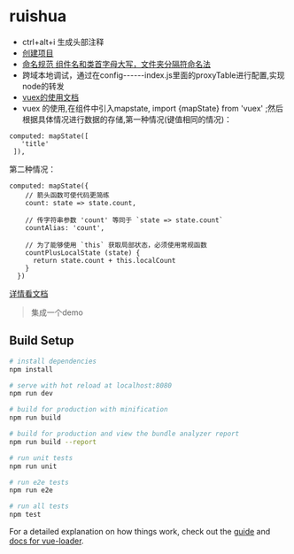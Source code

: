 <!--
 * @Author: your name
 * @Date: 2020-04-16 22:36:01
 * @LastEditTime: 2020-04-17 21:36:17
 * @LastEditors: Please set LastEditors
 * @Description: In User Settings Edit
 * @FilePath: \ruishua\README.md
 -->
# ruishua
- ctrl+alt+i 生成头部注释
- [创建项目](https://juejin.im/post/5d4d2fc3f265da03c23ec246)
- [命名规范 组件名和类首字母大写，文件夹分隔符命名法](https://www.jianshu.com/p/7e397fc3dd5c)
- 跨域本地调试，通过在config------index.js里面的proxyTable进行配置,实现node的转发
- [vuex的使用文档](https://vuex.vuejs.org/zh/guide/state.html)
- vuex 的使用,在组件中引入mapstate, import {mapState} from 'vuex' ;然后根据具体情况进行数据的存储,第一种情况(键值相同的情况)：
 ```
 computed: mapState([
    'title'
  ]),
```
第二种情况：
```
computed: mapState({
    // 箭头函数可使代码更简练
    count: state => state.count,

    // 传字符串参数 'count' 等同于 `state => state.count`
    countAlias: 'count',

    // 为了能够使用 `this` 获取局部状态，必须使用常规函数
    countPlusLocalState (state) {
      return state.count + this.localCount
    }
  })
```
  [详情看文档](https://vuex.vuejs.org/zh/guide/state.html)
> 集成一个demo

## Build Setup

``` bash
# install dependencies
npm install

# serve with hot reload at localhost:8080
npm run dev

# build for production with minification
npm run build

# build for production and view the bundle analyzer report
npm run build --report

# run unit tests
npm run unit

# run e2e tests
npm run e2e

# run all tests
npm test
```

For a detailed explanation on how things work, check out the [guide](http://vuejs-templates.github.io/webpack/) and [docs for vue-loader](http://vuejs.github.io/vue-loader).

